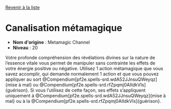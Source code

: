 [Revenir à la liste](list.md)

# Canalisation métamagique

 * **Nom d'origine** : Metamagic Channel
 * **Niveau** : 20


<p>Votre profonde compréhension des révélations divines sur la nature de l’essence vitale vous permet de manipuler sans contrainte les effets de votre énergie positive ou négative. Utilisez 1 action métamagique que vous savez accomplir, qui demande normalement 1 action et que vous pouvez appliquer au sort @Compendium[pf2e.spells-srd.wdA52JJnsuQWeyqz]{mise à mal} ou @Compendium[pf2e.spells-srd.rfZpqmj0AIIdkVIs]{guérison}. Si vous l’utilisez de cette façon, ses effets s’appliquent uniquement à @Compendium[pf2e.spells-srd.wdA52JJnsuQWeyqz]{mise à mal} ou à la @Compendium[pf2e.spells-srd.rfZpqmj0AIIdkVIs]{guérison}.</p>